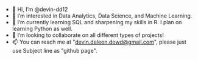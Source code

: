 - 👋 Hi, I’m @devin-dd12
- 👀 I’m interested in Data Analytics, Data Science, and Machine Learning.
- 🌱 I’m currently learning SQL and sharpening my skills in R. I plan on learning Python as well.
- 💞️ I’m looking to collaborate on all different types of projects!
- 📫 You can reach me at "devin.deleon.dowd@gmail.com", please just use Subject line as "github page".

<!---
devin-dd12/devin-dd12 is a ✨ special ✨ repository because its `README.md` (this file) appears on your GitHub profile.
You can click the Preview link to take a look at your changes.
--->
